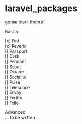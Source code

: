 # laravel_packages
gonna learn them all

Basics: <br/>

[x] Pint <br/>
[x] Reverb <br/>
[] Passport <br/>
[] Dusk <br/>
[] Pennant <br/>
[] Scout <br/>
[] Octane <br/>
[] Socialite <br/>
[] Pulse <br/>
[] Telescope <br/>
[] Envoy <br/>
[] Fortify <br/>
[] Folio <br/>

Advanced: <br/>
... to be written <br/>
